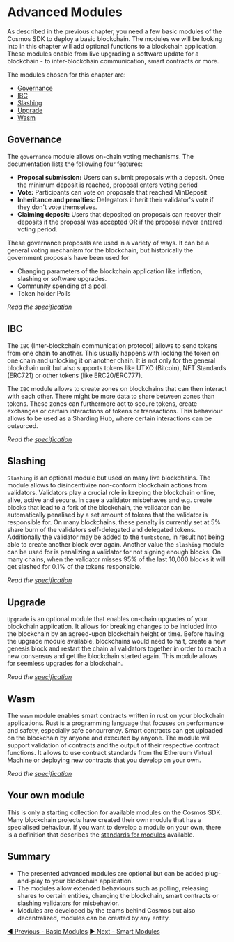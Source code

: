 # Advanced Modules

As described in the previous chapter, you need a few basic modules of the Cosmos SDK to deploy a basic blockchain. The modules we will be looking into in this chapter will add optional functions to a blockchain application. These modules enable from live upgrading a software update for a blockchain - to inter-blockchain communication, smart contracts or more.

The modules chosen for this chapter are:

- [Governance](#governance)
- [IBC](#ibc)
- [Slashing](#slashing)
- [Upgrade](#upgrade)
- [Wasm](#wasm)

## Governance

The `governance` module allows on-chain voting mechanisms. The documentation lists the following four features:

- **Proposal submission:** Users can submit proposals with a deposit. Once the
minimum deposit is reached, proposal enters voting period
- **Vote:** Participants can vote on proposals that reached MinDeposit
- **Inheritance and penalties:** Delegators inherit their validator's vote if
they don't vote themselves.
- **Claiming deposit:** Users that deposited on proposals can recover their
deposits if the proposal was accepted OR if the proposal never entered voting period.

These governance proposals are used in a variety of ways. It can be a general voting mechanism for the blockchain, but historically the government proposals have been used for

- Changing parameters of the blockchain application like inflation, slashing or software upgrades.
- Community spending of a pool.
- Token holder Polls

_Read the [specification](https://github.com/cosmos/cosmos-sdk/blob/master/x/gov/spec/README.md)_

## IBC

The `IBC` (Inter-blockchain communication protocol) allows to send tokens from one chain to another. This usually happens with locking the token on one chain and unlocking it on another chain. It is not only for the general blockchain unit but also supports tokens like UTXO (Bitcoin), NFT Standards (ERC721) or other tokens (like ERC20/ERC777).

The `IBC` module allows to create zones on blockchains that can then interact with each other. There might be more data to share between zones than tokens. These zones can furthermore act to secure tokens, create exchanges or certain interactions of tokens or transactions. This behaviour allows to be used as a Sharding Hub, where certain interactions can be outsurced. 

_Read the [specification](https://github.com/cosmos/ics)_

## Slashing

`Slashing` is an optional module but used on many live blockchains. The module allows to disincentivize non-conform blockchain actions from validators. Validators play a crucial role in keeping the blockchain online, alive, active and secure. In case a validator misbehaves and e.g. create blocks that lead to a fork of the blockchain, the validator can be automatically penalised by a set amount of tokens that the validator is responsible for. On many blockchains, these penalty is currently set at 5% share burn of the validators self-delegated and delegated tokens. Additionally the validator may be added to the `tumbstone`, in result not being able to create another block ever again. Another value the `slashing` module can be used for is penalizing a validator for not signing enough blocks. On many chains, when the validator misses 95% of the last 10,000 blocks it will get slashed for 0.1% of the tokens responsible.

_Read the [specification](https://github.com/cosmos/cosmos-sdk/blob/master/x/slashing/spec/README.md)_

## Upgrade

`Upgrade` is an optional module that enables on-chain upgrades of your blockchain application. It allows for breaking changes to be included into the blockchain by an agreed-upon blockchain height or time. 
Before having the upgrade module available, blockchains would need to halt, create a new genesis block and restart the chain all validators together in order to reach a new consensus and get the blockchain started again. This module allows for seemless upgrades for a blockchain.

_Read the [specification](https://github.com/cosmos/cosmos-sdk/blob/master/x/upgrade/spec/README.md)_

## Wasm

The `wasm` module enables smart contracts written in rust on your blockchain applications. Rust is a programming language that focuses on performance and safety, especially safe concurrency. Smart contracts can get uploaded on the blockchain by anyone and executed by anyone. The module will support validation of contracts and the output of their respective contract functions. It allows to use contract standards from the Ethereum Virtual Machine or deploying new contracts that you develop on your own.

_Read the [specification](https://github.com/CosmWasm/cosmwasm)_

## Your own module

This is only a starting collection for available modules on the Cosmos SDK. Many blockchain projects have created their own module that has a specialised behaviour. If you want to develop a module on your own, there is a definition that describes the [standards for modules](https://github.com/cosmos/cosmos-sdk/blob/master/docs/building-modules/README.md) available.

## Summary

- The presented advanced modules are optional but can be added plug-and-play to your blockchain application.
- The modules allow extended behaviours such as polling, releasing shares to certain entities, changing the blockchain, smart contracts or slashing validators for misbehavior.
- Modules are developed by the teams behind Cosmos but also decentralized, modules can be created by any entity.

[◀️ Previous - Basic Modules](../../03_modules/02_basic_modules/02_basic_modules.md) [▶️ Next - Smart Modules](../../03_modules/04_smart_modules/04_smart_modules.md)  